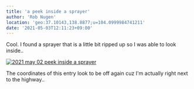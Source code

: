 ```yaml
---
title: 'a peek inside a sprayer'
author: 'Rob Nugen'
location: 'geo:37.10143,138.8877;u=104.0999984741211'
date: '2021-05-03T12:11:23+09:00'
---
```



Cool. I found a sprayer that is a little bit ripped up so I was able to look inside..

[![2021 may 02 peek inside a sprayer](//b.robnugen.com/quests/walk-to-niigata/2021/en_route/day-18/thumbs/2021_may_02_peek_inside_a_sprayer.jpeg)](//b.robnugen.com/quests/walk-to-niigata/2021/en_route/day-18/2021_may_02_peek_inside_a_sprayer.jpeg)          

The coordinates of this entry look to be off again cuz I'm actually right next to the highway..
